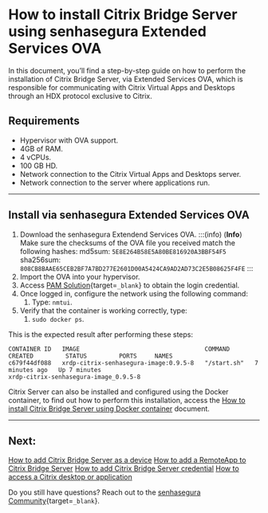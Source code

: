 # How to install Citrix Bridge Server using senhasegura Extended Services OVA

In this document, you’ll find a step-by-step guide on how to perform the installation of Citrix Bridge Server, via Extended Services OVA, which is responsible for communicating with Citrix Virtual Apps and Desktops through an HDX protocol exclusive to Citrix.

## Requirements

* Hypervisor with OVA support.
* 4GB of RAM.
* 4 vCPUs.
* 100 GB HD.
* Network connection to the Citrix Virtual Apps and Desktops server.
* Network connection to the server where applications run.

---
## Install via senhasegura Extended Services OVA

1. Download the senhasegura Extendend Services OVA.
    :::(info) (**Info**)
    Make sure the checksums of the OVA file you received match the following hashes:
    md5sum: `5E8E264B58E5A80BE816920A3BBF54F5`
    sha256sum: `808CB8BAAE65CEB2BF7A7BD277E2601D00A5424CA9AD2AD73C2E5B08625F4FE`
    :::
2. Import the OVA into your hypervisor.
3. Access [PAM Solution](https://suporte.senhasegura.com.br/){target=`_blank`} to obtain the login credential.
4. Once logged in, configure the network using the following command:
    1. Type: `nmtui`.
5. Verify that the container is working correctly, type:
    1. `sudo docker ps`.

This is the expected result after performing these steps:
```
CONTAINER ID   IMAGE                                   COMMAND       CREATED         STATUS         PORTS     NAMES
c679f44df088   xrdp-citrix-senhasegura-image:0.9.5-8   "/start.sh"   7 minutes ago   Up 7 minutes             
xrdp-citrix-senhasegura-image_0.9.5-8
```


Citrix Server can also be installed and configured using the Docker container, to find out how to perform this installation, access the [How to install Citrix Bridge Server using Docker container](/v3-33/docs/pam-session-how-to-install-citrix-bridge-server-using-docker-container) document.

---
## Next:
[How to add Citrix Bridge Server as a device](/v3-33/docs/pam-session-how-to-add-citrix-bridge-server-as-a-device)
[How to add a RemoteApp to Citrix Bridge Server](/v3-33/docs/pam-session-how-to-add-a-remoteapp-to-citrix-bridge-server)
[How to add Citrix Bridge Server credential](/v3-33/docs/pam-session-how-to-add-citrix-bridge-server-credential)
[How to access a Citrix desktop or application](/v3-33/docs/pam-session-how-to-access-a-citrix-desktop-or-application)

Do you still have questions? Reach out to the [senhasegura Community](https://community.senhasegura.io/){target=`_blank`}.